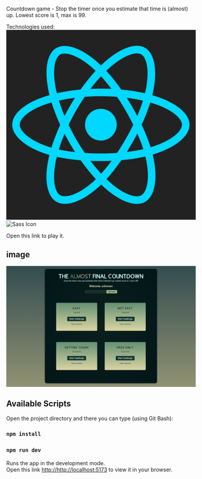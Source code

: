 Countdown game - Stop the timer once you estimate that time is (almost) up. Lowest score is 1, max is 99.

Technologies used:![React.js Icon](./src//assets/ReactIcon.png)![Sass Icon](./src//assets/sa)

Open this link []() to play it.

## image
![countdown-image](./src//assets//countdownGame.png)

## Available Scripts

Open the project directory and there you can type (using Git Bash):

### `npm install`
### `npm run dev`

Runs the app in the development mode.\
Open this link [http://http://localhost:5173](http://http://localhost:5173) to view it in your browser.

